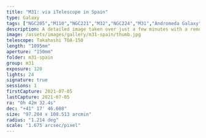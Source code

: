 ```yaml
---
title: "M31: via iTelescope in Spain"
type: Galaxy
tags: ["NGC205","M110","NGC221","M32","NGC224","M31","Andromeda Galaxy"]
description: A detailed image taken over just a few minutes with a remotely controlled telescope in Spain.
image: /assets/images/gallery/m31-spain/thumb.jpg
telescope: Takahashi TOA-150
length: "1095mm"
aperture: "150mm"
folder: m31-spain
group: m31
exposure: 120
lights: 24
signature: true
sessions: 1
firstCapture: 2021-07-05 
lastCapture: 2021-07-05
ra: "0h 42m 32.4s"
dec: "+41° 17' 46.608"
size: "97.204 x 108.513 arcmin"
radius: "1.214 deg"
scale: "1.675 arcsec/pixel"
---
```

